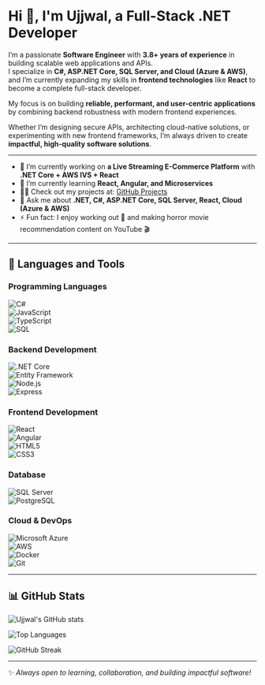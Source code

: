 # Hi 👋, I'm Ujjwal, a Full-Stack .NET Developer  

I’m a passionate **Software Engineer** with **3.8+ years of experience** in building scalable web applications and APIs.  
I specialize in **C#, ASP.NET Core, SQL Server, and Cloud (Azure & AWS)**, and I’m currently expanding my skills in **frontend technologies** like **React** to become a complete full-stack developer.  

My focus is on building **reliable, performant, and user-centric applications** by combining backend robustness with modern frontend experiences.  

Whether I’m designing secure APIs, architecting cloud-native solutions, or experimenting with new frontend frameworks, I’m always driven to create **impactful, high-quality software solutions**.  

---

- 🔭 I’m currently working on **a Live Streaming E-Commerce Platform** with **.NET Core + AWS IVS + React**  
- 🌱 I’m currently learning **React, Angular, and Microservices**  
- 👨‍💻 Check out my projects at: [GitHub Projects](https://github.com/ujjwal-sharma)  
- 💬 Ask me about **.NET, C#, ASP.NET Core, SQL Server, React, Cloud (Azure & AWS)**  
- ⚡ Fun fact: I enjoy working out 💪 and making horror movie recommendation content on YouTube 🎬  

---

## 🚀 Languages and Tools  

### Programming Languages  
![C#](https://img.shields.io/badge/C%23-239120?style=for-the-badge&logo=c-sharp&logoColor=white)  
![JavaScript](https://img.shields.io/badge/JavaScript-F7DF1E?style=for-the-badge&logo=javascript&logoColor=black)  
![TypeScript](https://img.shields.io/badge/TypeScript-007ACC?style=for-the-badge&logo=typescript&logoColor=white)  
![SQL](https://img.shields.io/badge/SQL-4479A1?style=for-the-badge&logo=microsoft-sql-server&logoColor=white)  

### Backend Development  
![.NET Core](https://img.shields.io/badge/.NET%20Core-512BD4?style=for-the-badge&logo=dotnet&logoColor=white)  
![Entity Framework](https://img.shields.io/badge/Entity%20Framework-5C2D91?style=for-the-badge&logo=dotnet&logoColor=white)  
![Node.js](https://img.shields.io/badge/Node.js-339933?style=for-the-badge&logo=node.js&logoColor=white)  
![Express](https://img.shields.io/badge/Express.js-000000?style=for-the-badge&logo=express&logoColor=white)  

### Frontend Development  
![React](https://img.shields.io/badge/React-61DAFB?style=for-the-badge&logo=react&logoColor=black)  
![Angular](https://img.shields.io/badge/Angular-DD0031?style=for-the-badge&logo=angular&logoColor=white)  
![HTML5](https://img.shields.io/badge/HTML5-E34F26?style=for-the-badge&logo=html5&logoColor=white)  
![CSS3](https://img.shields.io/badge/CSS3-1572B6?style=for-the-badge&logo=css3&logoColor=white)  

### Database  
![SQL Server](https://img.shields.io/badge/SQL%20Server-CC2927?style=for-the-badge&logo=microsoft-sql-server&logoColor=white)  
![PostgreSQL](https://img.shields.io/badge/PostgreSQL-4169E1?style=for-the-badge&logo=postgresql&logoColor=white)  

### Cloud & DevOps  
![Microsoft Azure](https://img.shields.io/badge/Azure-0078D4?style=for-the-badge&logo=microsoft-azure&logoColor=white)  
![AWS](https://img.shields.io/badge/AWS-232F3E?style=for-the-badge&logo=amazon-aws&logoColor=white)  
![Docker](https://img.shields.io/badge/Docker-2496ED?style=for-the-badge&logo=docker&logoColor=white)  
![Git](https://img.shields.io/badge/Git-F05032?style=for-the-badge&logo=git&logoColor=white)  

---

## 📊 GitHub Stats  

![Ujjwal's GitHub stats](https://github-readme-stats.vercel.app/api?username=ujjwal-sharma&show_icons=true&theme=radical)  

![Top Languages](https://github-readme-stats.vercel.app/api/top-langs/?username=ujjwal-sharma&layout=compact&theme=radical)  

![GitHub Streak](https://github-readme-streak-stats.herokuapp.com/?user=ujjwal-sharma&theme=radical)  

---

✨ *Always open to learning, collaboration, and building impactful software!*  
